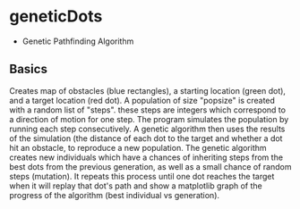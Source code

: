 # geneticDots
- Genetic Pathfinding Algorithm

## Basics
Creates map of obstacles (blue rectangles), a starting location (green dot), and a target location (red dot).
A population of size "popsize" is created with a random list of "steps". these steps are integers which correspond to a direction of motion for one step.
The program simulates the population by running each step consecutively. 
A genetic algorithm then uses the results of the simulation (the distance of each dot to the target and whether a dot hit an obstacle, to reproduce a new population.
The genetic algorithm creates new individuals which have a chances of inheriting steps from the best dots from the previous generation, as well as a small chance of random steps (mutation).
It repeats this process until one dot reaches the target when it will replay that dot's path and show a matplotlib graph of the progress of the algorithm (best individual vs generation).
